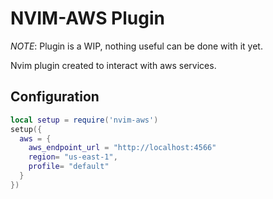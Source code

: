 # NVIM-AWS Plugin

_NOTE_: Plugin is a WIP, nothing useful can be done with it yet.

Nvim plugin created to interact with aws services.

## Configuration

```lua
local setup = require('nvim-aws')
setup({
  aws = {
    aws_endpoint_url = "http://localhost:4566"
    region= "us-east-1",
    profile= "default"
  }
})
```
